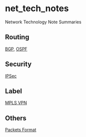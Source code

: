 # net_tech_notes
Network Technology Note Summaries
## Routing
[BGP](https://github.com/Minions1128/net_tech_notes/blob/master/BGP.md), [OSPF](https://github.com/Minions1128/net_tech_notes/blob/master/OSPF.md)
## Security
[IPSec](https://github.com/Minions1128/net_tech_notes/blob/master/IPSec.md)
## Label
[MPLS VPN](https://github.com/Minions1128/net_tech_notes/blob/master/MPLS%20VPN.md)
## Others
[Packets Format](http://www.023wg.com/message/message/cd_feature_cover.html "Packets Format")
